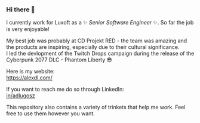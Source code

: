 ### Hi there 👋

I currently work for Luxoft as a ✨ _Senior Software Engineer_ ✨. So far the job is very enjoyable!

My best job was probably at CD Projekt RED - the team was amazing and the products are inspiring, especially due to their cultural significance. \
I led the devlopment of the Twitch Drops campaign during the release of the Cyberpunk 2077 DLC - Phantom Liberty 😎

Here is my website: \
https://alexdl.com/

If you want to reach me do so through LinkedIn: \
[in/adlugosz](https://linkedin.com/in/adlugosz)

This repository also contains a variety of trinkets that help me work.
Feel free to use them however you want.